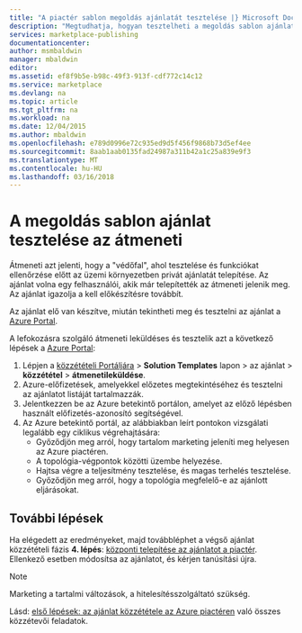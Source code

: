 ```yaml
---
title: "A piactér sablon megoldás ajánlatát tesztelése |} Microsoft Docs"
description: "Megtudhatja, hogyan tesztelheti a megoldás sablon ajánlat az Azure piactéren."
services: marketplace-publishing
documentationcenter: 
author: msmbaldwin
manager: mbaldwin
editor: 
ms.assetid: ef8f9b5e-b98c-49f3-913f-cdf772c14c12
ms.service: marketplace
ms.devlang: na
ms.topic: article
ms.tgt_pltfrm: na
ms.workload: na
ms.date: 12/04/2015
ms.author: mbaldwin
ms.openlocfilehash: e789d0996e72c935ed9d5f456f9868b73d5ef4ee
ms.sourcegitcommit: 8aab1aab0135fad24987a311b42a1c25a839e9f3
ms.translationtype: MT
ms.contentlocale: hu-HU
ms.lasthandoff: 03/16/2018
---
```

# <a name="test-your-solution-template-offer-in-staging"></a>A megoldás sablon ajánlat tesztelése az átmeneti
Átmeneti azt jelenti, hogy a "védőfal", ahol tesztelése és funkciókat ellenőrzése előtt az üzemi környezetben privát ajánlatát telepítése. Az ajánlat volna egy felhasználói, akik már telepítették az átmeneti jelenik meg. Az ajánlat igazolja a kell előkészítésre továbbít.

Az ajánlat elő van készítve, miután tekintheti meg és tesztelni az ajánlat a [Azure Portal](https://portal.azure.com/).

A lefokozásra szolgáló átmeneti leküldéses és tesztelik azt a következő lépések a [Azure Portal](https://portal.azure.com/):

1. Lépjen a [közzétételi Portáljára](https://publish.windowsazure.com) > **Solution Templates** lapon > az ajánlat > **közzététel** > **átmenetileküldése**.
2. Azure-előfizetések, amelyekkel előzetes megtekintéséhez és tesztelni az ajánlatot listáját tartalmazzák.
3. Jelentkezzen be az Azure betekintő portálon, amelyet az előző lépésben használt előfizetés-azonosító segítségével.
4. Az Azure betekintő portál, az alábbiakban leírt pontokon vizsgálati legalább egy ciklikus végrehajtására:
   * Győződjön meg arról, hogy tartalom marketing jeleníti meg helyesen az Azure piactéren.
   * A topológia-végpontok közötti üzembe helyezése.
   * Hajtsa végre a teljesítmény tesztelése, és magas terhelés tesztelése.
   * Győződjön meg arról, hogy a topológia megfelelő-e az ajánlott eljárásokat.

## <a name="next-steps"></a>További lépések
Ha elégedett az eredményeket, majd továbbléphet a végső ajánlat közzétételi fázis **4. lépés**: [központi telepítése az ajánlatot a piactér](marketplace-publishing-push-to-production.md). Ellenkező esetben módosítsa az ajánlatot, és kérjen tanúsítási újra.

> [!NOTE]
> Marketing a tartalmi változások, a hitelesítésszolgáltató szükség.
> 
> 

Lásd: [első lépések: az ajánlat közzététele az Azure piactéren](marketplace-publishing-getting-started.md) való összes közzétevői feladatok.

